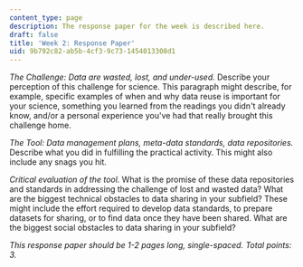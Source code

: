 ```yaml
---
content_type: page
description: The response paper for the week is described here.
draft: false
title: 'Week 2: Response Paper'
uid: 9b792c82-ab5b-4cf3-9c73-1454013308d1
---
```

*The Challenge: Data are wasted, lost, and under-used.* Describe your perception of this challenge for science. This paragraph might describe, for example, specific examples of when and why data reuse is important for your science, something you learned from the readings you didn't already know, and/or a personal experience you've had that really brought this challenge home. 

*The Tool: Data management plans, meta-data standards, data repositories.* Describe what you did in fulfilling the practical activity. This might also include any snags you hit.

*Critical evaluation of the tool.* What is the promise of these data repositories and standards in addressing the challenge of lost and wasted data? What are the biggest technical obstacles to data sharing in your subfield? These might include the effort required to develop data standards, to prepare datasets for sharing, or to find data once they have been shared. What are the biggest social obstacles to data sharing in your subfield?

*This response paper should be 1-2 pages long, single-spaced. Total points: 3.*